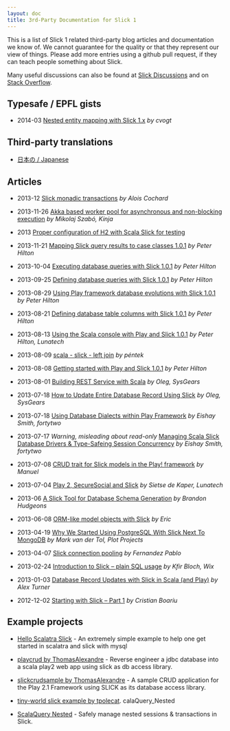 ```yaml
---
layout: doc
title: 3rd-Party Documentation for Slick 1
---
```


This is a list of Slick 1 related third-party blog articles and documentation we know of.
We cannot guarantee for the quality or that they represent our view of things.
Please add more entries using a github pull request, if they can teach people something about Slick.

Many useful discussions can also be found at [Slick Discussions](https://github.com/slick/slick/discussions)
and on [Stack Overflow](http://stackoverflow.com/questions/tagged/slick).

## Typesafe / EPFL gists

- 2014-03 [Nested entity mapping with Slick 1.x](https://gist.github.com/cvogt/9519186) *by cvogt*

## Third-party translations

- [日本の / Japanese](https://github.com/krrrr38/slick-doc-ja)

## Articles

- 2013-12 [Slick monadic transactions]( https://gist.github.com/aloiscochard/7731519 ) *by Alois Cochard*

- 2013-11-26 [Akka based worker pool for asynchronous and non-blocking execution]( http://tech.kinja.com/akka-based-worker-pool-for-asynchronous-and-non-blockin-1471475956 ) *by Mikolaj Szabó, Kinja*

- 2013 [Proper configuration of H2 with Scala Slick for testing]( https://coderwall.com/p/a2vnxg )

- 2013-11-21 [Mapping Slick query results to case classes 1.0.1]( http://blog.lunatech.com/2013/11/21/slick-case-classes ) *by Peter Hilton*

- 2013-10-04 [Executing database queries with Slick 1.0.1](http://blog.lunatech.com/2013/10/04/play-slick-executing-queries) *by Peter Hilton*

- 2013-09-25 [Defining database queries with Slick 1.0.1]( http://blog.lunatech.com/2013/09/25/play-slick-defining-queries ) *by Peter Hilton*

- 2013-08-29 [Using Play framework database evolutions with Slick 1.0.1]( http://blog.lunatech.com/2013/08/29/play-slick-evolutions ) *by Peter Hilton*

- 2013-08-21 [Defining database table columns with Slick 1.0.1]( http://blog.lunatech.com/2013/08/21/slick-column-definitions ) *by Peter Hilton*

- 2013-08-13 [Using the Scala console with Play and Slick 1.0.1]( http://blog.lunatech.com/2013/08/13/play-slick-scala-console ) *by Peter Hilton, Lunatech*

- 2013-08-09 [scala - slick - left join]( http://tikokelottlegyenviz.blogspot.ch/2013/08/scala-slick-left-join.html ) *by péntek*

- 2013-08-08 [Getting started with Play and Slick 1.0.1]( http://blog.lunatech.com/2013/08/08/play-slick-getting-started ) *by Peter Hilton*

- 2013-08-01 [Building REST Service with Scala]( http://sysgears.com/articles/building-rest-service-with-scala/ ) *by Oleg, SysGears*

- 2013-07-18 [How to Update Entire Database Record Using Slick]( http://sysgears.com/notes/how-to-update-entire-database-record-using-slick/ ) *by Oleg, SysGears*

- 2013-07-18 [Using Database Dialects within Play Framework]( http://eng.42go.com/using-database-dialects-with-in-play-framework/ ) *by Eishay Smith, fortytwo*

- 2013-07-17 *Warning, misleading about read-only* [Managing Scala Slick Database Drivers & Type-Safeing Session Concurrency]( http://eng.42go.com/scala-slick-database-drivers-type-safing-session-concurrency/ ) *by Eishay Smith, fortytwo*

- 2013-07-08 [CRUD trait for Slick models in the Play! framework]( http://logician.eu/2013/07/08/crud-trait-for-slick-models-in-the-play-framework/ ) *by Manuel*

- 2013-07-04 [Play 2, SecureSocial and Slick]( http://blog.lunatech.com/2013/07/04/play-securesocial-slick ) *by Sietse de Kaper, Lunatech*

- 2013-06 [A Slick Tool for Database Schema Generation]( https://bhudgeons.telegr.am/blog_posts/slick-tool-for-db-schema-generation ) *by Brandon Hudgeons*

- 2013-06-08 [ORM-like model objects with Slick]( http://tech.kinja.com/orm-like-model-objects-with-slick-1004286329 ) *by Eric*

- 2013-04-19 [Why We Started Using PostgreSQL With Slick Next To MongoDB]( http://www.plotprojects.com/why-we-use-postgresql-and-slick/ ) *by Mark van der Tol, Plot Projects*

- 2013-04-07 [Slick connection pooling]( http://fernandezpablo85.github.io/2013/04/07/slick_connection_pooling.html ) *by Fernandez Pablo*

- 2013-02-24 [Introduction to Slick – plain SQL usage]( http://wix.io/2013/02/24/introduction-to-slick-plain-sql-usage/ ) *by Kfir Bloch, Wix*

- 2013-01-03 [Database Record Updates with Slick in Scala (and Play)]( http://madnessoftechnology.blogspot.ch/2013/01/database-record-updates-with-slick-in.html ) *by Alex Turner*

- 2012-12-02 [Starting with Slick – Part 1]( http://crisdev.wordpress.com/2012/12/06/starting-with-slick-part-1/ ) *by Cristian Boariu*

## Example projects

- [Hello Scalatra Slick](https://github.com/spatzle/hello-scalatra-slick) - An extremely simple example to help one get started in scalatra and slick with mysql

- [playcrud by ThomasAlexandre](https://github.com/ThomasAlexandre/playcrud) - Reverse engineer a jdbc database into a scala play2 web app using slick as db access library.

- [slickcrudsample by ThomasAlexandre](https://github.com/ThomasAlexandre/slickcrudsample) - A sample CRUD application for the Play 2.1 Framework using SLICK as its database access library.

- [tiny-world slick example by tpolecat](https://github.com/tpolecat/tiny-world/tree/master/src/test/scala/org/tpolecat/tiny/world/example/slick).
calaQuery_Nested

- [ScalaQuery Nested](https://github.com/tim-group/scalaquery_nested) - Safely manage nested sessions & transactions in Slick.

